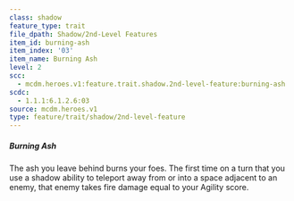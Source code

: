 ```yaml
---
class: shadow
feature_type: trait
file_dpath: Shadow/2nd-Level Features
item_id: burning-ash
item_index: '03'
item_name: Burning Ash
level: 2
scc:
  - mcdm.heroes.v1:feature.trait.shadow.2nd-level-feature:burning-ash
scdc:
  - 1.1.1:6.1.2.6:03
source: mcdm.heroes.v1
type: feature/trait/shadow/2nd-level-feature
---
```


##### Burning Ash

The ash you leave behind burns your foes. The first time on a turn that you use a shadow ability to teleport away from or into a space adjacent to an enemy, that enemy takes fire damage equal to your Agility score.
